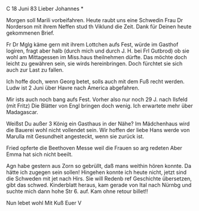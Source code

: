  C 18 Juni 83
Lieber Johannes <Marie>*

Morgen soll Marili vorbeifahren. Heute raubt uns eine Schwedin Frau Dr Norderson mit ihrem Neffen stud th Viklund die Zeit. Dank für Deinen heute gekommenen Brief.

Fr Dr Mglg käme gern mit ihrem Lottchen aufs Fest, würde im Gasthof logiren, fragt aber halb (durch mich und durch J. H. bei Frl Gutbrod) ob sie wohl am Mittagessen im Miss.haus theilnehmen dürfte. Das möchte doch leicht zu gewähren sein, sie wirds hereinbringen. Doch fürchtet sie sich auch zur Last zu fallen.

Ich hoffe doch, wenn Georg betet, solls auch mit dem Fuß recht werden. Ludw ist 2 Juni über Havre nach America abgefahren.

Mir ists auch noch bang aufs Fest. Vorher also nur noch 29 J. nach Ilsfeld (mit Fritz) Die Blätter von Engl bringen doch wenig. Ich erwartete mehr über Madagascar.

Weißst Du außer 3 König ein Gasthaus in der Nähe? Im Mädchenhaus wird die Bauerei wohl nicht vollendet sein. Wir hoffen der liebe Hans werde von Marulla mit Gesundheit angesteckt, wenn sie zurück ist.

Fried opferte die Beethoven Messe weil die Frauen so arg redeten Aber Emma hat sich nicht beeilt.

Agn habe gestern aus Zorn so gebrüllt, daß mans weithin hören konnte. Da hätte ich zugegen sein sollen! Hingehen konnte ich heute nicht, jetzt sind die Schweden mit jet nach Hirs. Sie will Redenb ref Geschichte übersetzen, gibt das schwed. Kinderblatt heraus, kam gerade von Ital nach Nürnbg und suchte mich dann hohe Str 6. auf. Kam ohne retour billet!!

Nun lebet wohl
 Mit Kuß Euer V
